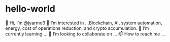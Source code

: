 # hello-world
👋 Hi, I’m @jyarmo3
👀 I’m interested in ...Blockchain, AI, system automation, energy, cost of operations reduction, and crypto accumulation.
🌱 I’m currently learning ...
💞️ I’m looking to collaborate on ...
📫 How to reach me ...
